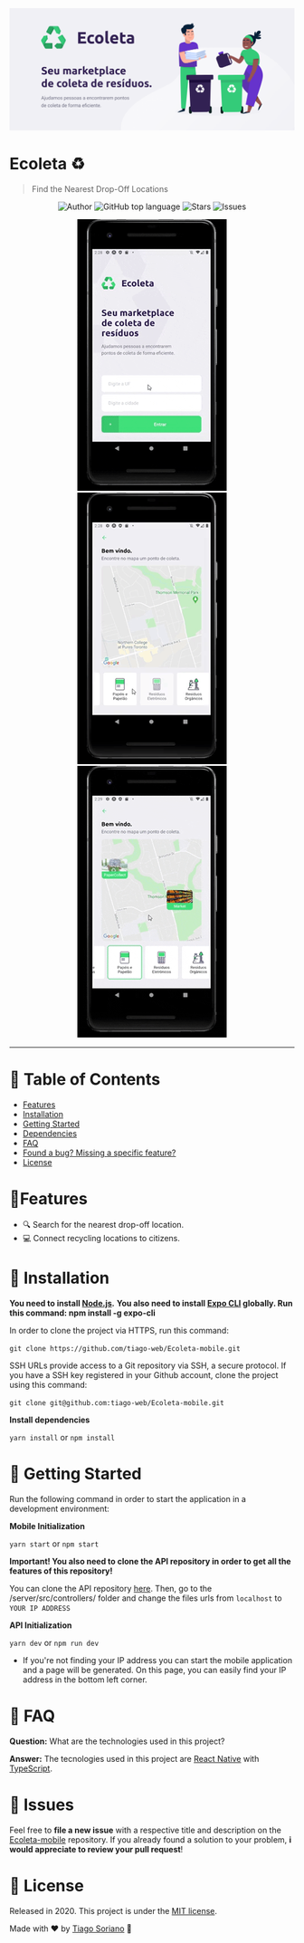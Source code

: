
<p align="center">
   <img src=".github/ecoleta.png"/>
</p>

# Ecoleta ♻

> Find the Nearest Drop-Off Locations

<p align="center">
   <a href="https://github.com/tiago-web" style="text-decoration: none">
    <img alt="Author" src="https://img.shields.io/badge/Author-tiago--web-34CB79" />
   </a>
   
   <a href="#" style="text-decoration: none">
    <img alt="GitHub top language" src="https://img.shields.io/github/languages/top/tiago-web/Ecoleta?color=34CB79" />
   </a>
   
   <a href="https://github.com/tiago-web/Ecoleta-mobile/stargazers" style="text-decoration: none">
    <img alt="Stars" src="https://img.shields.io/github/stars/tiago-web/Ecoleta?color=34CB79&style=flat" />
   </a>
   
   <a href="https://github.com/tiago-web/Ecoleta-mobile/issues" style="text-decoration: none">
    <img alt="Issues" src="https://img.shields.io/github/issues/tiago-web/Ecoleta?color=34CB79&style=flat" />
   </a>
</p>

<p align="center">
  <img src=".github/mobile1.gif?raw=true"/>
  <img src=".github/mobile2.gif?raw=true"/>
  <img src=".github/mobile3.gif?raw=true"/>
</p>


---

# :pushpin: Table of Contents

* [Features](#link-features)
* [Installation](#construction_worker-installation)
* [Getting Started](#checkered_flag-getting-started)
* [Dependencies](#lock-dependencies)
* [FAQ](#postbox-faq)
* [Found a bug? Missing a specific feature?](#hammer-issues)
* [License](#book-license)


# :link:Features

* 🔍 Search for the nearest drop-off location.
* 💻 Connect recycling locations to citizens.

# :construction_worker: Installation

**You need to install [Node.js](https://nodejs.org/en/download/).**
**You also need to install [Expo CLI](https://docs.expo.io/) globally. Run this command: npm install -g expo-cli**

In order to clone the project via HTTPS, run this command:

```git clone https://github.com/tiago-web/Ecoleta-mobile.git```

SSH URLs provide access to a Git repository via SSH, a secure protocol. If you have a SSH key registered in your Github account, clone the project using this command:

```git clone git@github.com:tiago-web/Ecoleta-mobile.git```

**Install dependencies**

```yarn install``` or ```npm install```

# :checkered_flag: Getting Started

Run the following command in order to start the application in a development environment:

**Mobile Initialization**

```yarn start``` or ```npm start```

**Important! You also need to clone the API repository in order to get all the features of this repository!**

You can clone the API repository [here](https://github.com/tiago-web/Ecoleta).
Then, go to the /server/src/controllers/ folder and change the files urls from `localhost` to `YOUR IP ADDRESS`

**API Initialization**

```yarn dev``` or ```npm run dev```

* If you're not finding your IP address you can start the mobile application and a page will be generated. On this page, you can easily find your IP address in the bottom left corner.

# :postbox: FAQ

**Question:** What are the technologies used in this project?

**Answer:** The tecnologies used in this project are [React Native](https://reactnative.dev/) with [TypeScript](https://www.typescriptlang.org/).

# :hammer: Issues

Feel free to **file a new issue** with a respective title and description on the [Ecoleta-mobile](https://github.com/tiago-web/Ecoleta-mobile/issues) repository. If you already found a solution to your problem, **i would appreciate to review your pull request**!

# :book: License

Released in 2020.
This project is under the [MIT license](https://github.com/tiago-web/Ecoleta-mobile/master/LICENSE).

Made with ❤️ by [Tiago Soriano](https://github.com/tiago-web) 🚀
